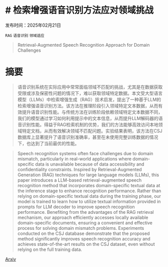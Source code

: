 # # 检索增强语音识别方法应对领域挑战

发布时间：2025年02月21日

`RAG` `语音识别` `领域适应`

> Retrieval-Augmented Speech Recognition Approach for Domain Challenges

# 摘要

> 语音识别系统在实际应用中常常面临领域不匹配的挑战，尤其是在数据获取受限或涉及保密性问题的情况下，难以获取领域特定数据。本文受大型语言模型（LLMs）中检索增强生成（RAG）技术启发，提出了一种基于LLM的检索增强语音识别方法。该方法在推理阶段引入领域特定文本数据，从而有效提升语音识别性能。与传统方法在训练阶段依赖领域特定文本数据不同，我们的模型通过学习如何利用提示中的文本信息，从而提升LLM解码器的语音识别性能。得益于RAG检索机制的优势，我们的方法能够高效访问本地领域特定文档，从而有效解决领域不匹配问题。实验结果表明，该方法在CSJ数据库上显著提升了语音识别准确率，甚至在未使用完整训练数据的情况下，也达到了当前最优的性能。

> Speech recognition systems often face challenges due to domain mismatch, particularly in real-world applications where domain-specific data is unavailable because of data accessibility and confidentiality constraints. Inspired by Retrieval-Augmented Generation (RAG) techniques for large language models (LLMs), this paper introduces a LLM-based retrieval-augmented speech recognition method that incorporates domain-specific textual data at the inference stage to enhance recognition performance. Rather than relying on domain-specific textual data during the training phase, our model is trained to learn how to utilize textual information provided in prompts for LLM decoder to improve speech recognition performance. Benefiting from the advantages of the RAG retrieval mechanism, our approach efficiently accesses locally available domain-specific documents, ensuring a convenient and effective process for solving domain mismatch problems. Experiments conducted on the CSJ database demonstrate that the proposed method significantly improves speech recognition accuracy and achieves state-of-the-art results on the CSJ dataset, even without relying on the full training data.

[Arxiv](https://arxiv.org/abs/2502.15264)